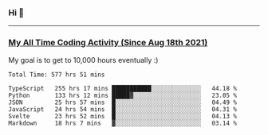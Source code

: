### Hi 🙂

---

### <a href="https://wakatime.com/@Eroxl">My All Time Coding Activity (Since Aug 18th 2021)</a>
My goal is to get to 10,000 hours eventually :)
<!--START_SECTION:waka-->

```text
Total Time: 577 hrs 51 mins

TypeScript   255 hrs 17 mins ███████████░░░░░░░░░░░░░░   44.18 %
Python       133 hrs 12 mins █████▓░░░░░░░░░░░░░░░░░░░   23.05 %
JSON         25 hrs 57 mins  █░░░░░░░░░░░░░░░░░░░░░░░░   04.49 %
JavaScript   24 hrs 54 mins  █░░░░░░░░░░░░░░░░░░░░░░░░   04.31 %
Svelte       23 hrs 52 mins  █░░░░░░░░░░░░░░░░░░░░░░░░   04.13 %
Markdown     18 hrs 7 mins   ▓░░░░░░░░░░░░░░░░░░░░░░░░   03.14 %
```

<!--END_SECTION:waka-->

